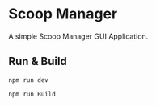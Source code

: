 # Scoop Manager

A simple Scoop Manager GUI Application.

## Run & Build

```shell
npm run dev
```

```shell
npm run Build
```

